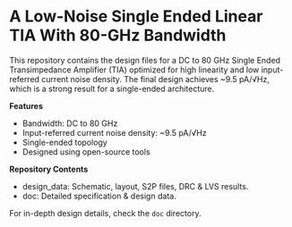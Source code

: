 # A Low-Noise Single Ended Linear TIA With 80-GHz Bandwidth

This repository contains the design files for a DC to 80 GHz Single Ended Transimpedance Amplifier (TIA) optimized for high linearity and low input-referred current noise density. The final design achieves ~9.5 pA/√Hz, which is a strong result for a single-ended architecture.

**Features**
* Bandwidth: DC to 80 GHz
* Input-referred current noise density: ~9.5 pA/√Hz
* Single-ended topology
* Designed using open-source tools

**Repository Contents**
* design_data: Schematic, layout, S2P files, DRC & LVS results.
* doc: Detailed specification & design data.

For in-depth design details, check the `doc` directory.